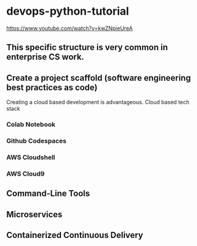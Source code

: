 # devops-python-tutorial
https://www.youtube.com/watch?v=kwZNpieUreA

## This specific structure is very common in enterprise CS work.
## Create a project scaffold (software engineering best practices as code)

Creating a cloud based development is advantageous. Cloud based tech stack
### Colab Notebook
### Github Codespaces
### AWS Cloudshell
### AWS Cloud9

## Command-Line Tools

## Microservices

## Containerized Continuous Delivery
